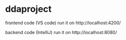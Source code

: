 # ddaproject

frontend code (VS code)
run it on http://localhost:4200/

backend code (IntelliJ)
run it on http://localhost:8080/
